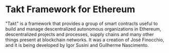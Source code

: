 # Takt Framework for Ethereum

"Takt" is a framework that provides a group of smart contracts useful to build and manage descentralized autonomous organizations in Ethereum, descentralized projects and processes, supply chains and many other things present at blockchain networks. 
It was a creation of José Finocchio, and it is being developed by Igor Susini and Guilherme Nascimento.
